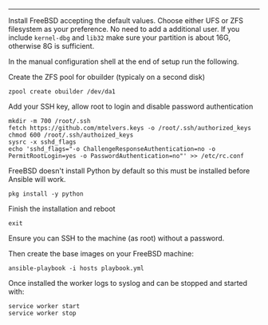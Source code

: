 ---

Install FreeBSD accepting the default values.  Choose either UFS or ZFS
filesystem as your preference.  No need to add a additional user.  If you
include `kernel-dbg` and `lib32` make sure your partition is about 16G,
otherwise 8G is sufficient.

In the manual configuration shell at the end of setup run the following.

Create the ZFS pool for obuilder (typicaly on a second disk)

```shell
zpool create obuilder /dev/da1
```

Add your SSH key, allow root to login and disable password authentication

```shell
mkdir -m 700 /root/.ssh
fetch https://github.com/mtelvers.keys -o /root/.ssh/authorized_keys
chmod 600 /root/.ssh/authoized_keys
sysrc -x sshd_flags
echo 'sshd_flags="-o ChallengeResponseAuthentication=no -o PermitRootLogin=yes -o PasswordAuthentication=no"' >> /etc/rc.conf
```

FreeBSD doesn't install Python by default so this must be installed
before Ansible will work.

```shell
pkg install -y python
```

Finish the installation and reboot

```shell
exit
```

Ensure you can SSH to the machine (as root) without a password.

Then create the base images on your FreeBSD machine:

```shell
ansible-playbook -i hosts playbook.yml
```

Once installed the worker logs to syslog and can be stopped and started with:

```shell
service worker start
service worker stop
```

